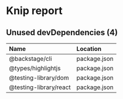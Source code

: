 # Knip report

## Unused devDependencies (4)

| Name                   | Location     |
|:-----------------------|:-------------|
| @backstage/cli         | package.json |
| @types/highlightjs     | package.json |
| @testing-library/dom   | package.json |
| @testing-library/react | package.json |

